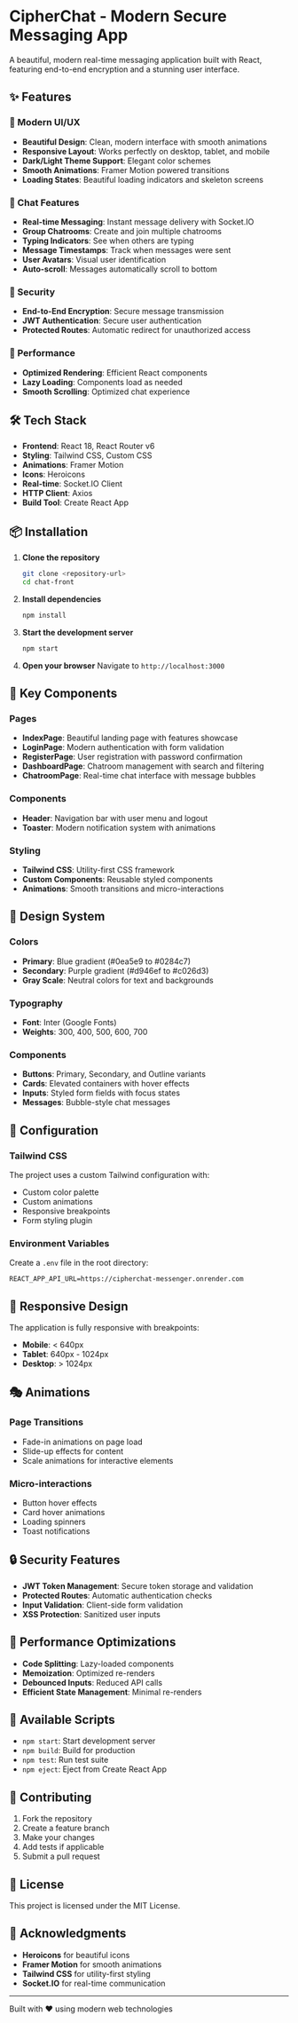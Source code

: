 # CipherChat - Modern Secure Messaging App

A beautiful, modern real-time messaging application built with React, featuring end-to-end encryption and a stunning user interface.

## ✨ Features

### 🎨 Modern UI/UX
- **Beautiful Design**: Clean, modern interface with smooth animations
- **Responsive Layout**: Works perfectly on desktop, tablet, and mobile
- **Dark/Light Theme Support**: Elegant color schemes
- **Smooth Animations**: Framer Motion powered transitions
- **Loading States**: Beautiful loading indicators and skeleton screens

### 💬 Chat Features
- **Real-time Messaging**: Instant message delivery with Socket.IO
- **Group Chatrooms**: Create and join multiple chatrooms
- **Typing Indicators**: See when others are typing
- **Message Timestamps**: Track when messages were sent
- **User Avatars**: Visual user identification
- **Auto-scroll**: Messages automatically scroll to bottom

### 🔐 Security
- **End-to-End Encryption**: Secure message transmission
- **JWT Authentication**: Secure user authentication
- **Protected Routes**: Automatic redirect for unauthorized access

### 🚀 Performance
- **Optimized Rendering**: Efficient React components
- **Lazy Loading**: Components load as needed
- **Smooth Scrolling**: Optimized chat experience

## 🛠️ Tech Stack

- **Frontend**: React 18, React Router v6
- **Styling**: Tailwind CSS, Custom CSS
- **Animations**: Framer Motion
- **Icons**: Heroicons
- **Real-time**: Socket.IO Client
- **HTTP Client**: Axios
- **Build Tool**: Create React App

## 📦 Installation

1. **Clone the repository**
   ```bash
   git clone <repository-url>
   cd chat-front
   ```

2. **Install dependencies**
   ```bash
   npm install
   ```

3. **Start the development server**
   ```bash
   npm start
   ```

4. **Open your browser**
   Navigate to `http://localhost:3000`

## 🎯 Key Components

### Pages
- **IndexPage**: Beautiful landing page with features showcase
- **LoginPage**: Modern authentication with form validation
- **RegisterPage**: User registration with password confirmation
- **DashboardPage**: Chatroom management with search and filtering
- **ChatroomPage**: Real-time chat interface with message bubbles

### Components
- **Header**: Navigation bar with user menu and logout
- **Toaster**: Modern notification system with animations

### Styling
- **Tailwind CSS**: Utility-first CSS framework
- **Custom Components**: Reusable styled components
- **Animations**: Smooth transitions and micro-interactions

## 🎨 Design System

### Colors
- **Primary**: Blue gradient (#0ea5e9 to #0284c7)
- **Secondary**: Purple gradient (#d946ef to #c026d3)
- **Gray Scale**: Neutral colors for text and backgrounds

### Typography
- **Font**: Inter (Google Fonts)
- **Weights**: 300, 400, 500, 600, 700

### Components
- **Buttons**: Primary, Secondary, and Outline variants
- **Cards**: Elevated containers with hover effects
- **Inputs**: Styled form fields with focus states
- **Messages**: Bubble-style chat messages

## 🔧 Configuration

### Tailwind CSS
The project uses a custom Tailwind configuration with:
- Custom color palette
- Custom animations
- Responsive breakpoints
- Form styling plugin

### Environment Variables
Create a `.env` file in the root directory:
```env
REACT_APP_API_URL=https://cipherchat-messenger.onrender.com
```

## 📱 Responsive Design

The application is fully responsive with breakpoints:
- **Mobile**: < 640px
- **Tablet**: 640px - 1024px
- **Desktop**: > 1024px

## 🎭 Animations

### Page Transitions
- Fade-in animations on page load
- Slide-up effects for content
- Scale animations for interactive elements

### Micro-interactions
- Button hover effects
- Card hover animations
- Loading spinners
- Toast notifications

## 🔒 Security Features

- **JWT Token Management**: Secure token storage and validation
- **Protected Routes**: Automatic authentication checks
- **Input Validation**: Client-side form validation
- **XSS Protection**: Sanitized user inputs

## 🚀 Performance Optimizations

- **Code Splitting**: Lazy-loaded components
- **Memoization**: Optimized re-renders
- **Debounced Inputs**: Reduced API calls
- **Efficient State Management**: Minimal re-renders

## 📝 Available Scripts

- `npm start`: Start development server
- `npm build`: Build for production
- `npm test`: Run test suite
- `npm eject`: Eject from Create React App

## 🤝 Contributing

1. Fork the repository
2. Create a feature branch
3. Make your changes
4. Add tests if applicable
5. Submit a pull request

## 📄 License

This project is licensed under the MIT License.

## 🙏 Acknowledgments

- **Heroicons** for beautiful icons
- **Framer Motion** for smooth animations
- **Tailwind CSS** for utility-first styling
- **Socket.IO** for real-time communication

---

Built with ❤️ using modern web technologies
